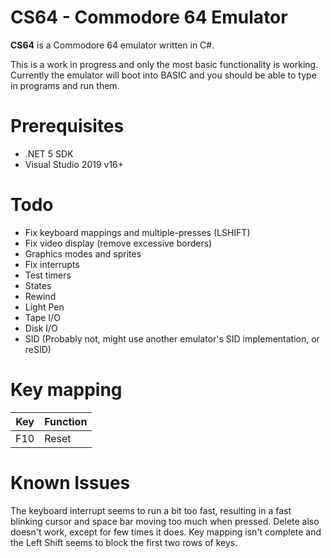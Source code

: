 # CS64 - Commodore 64 Emulator

**CS64** is a Commodore 64 emulator written in C#. 

This is a work in progress and only the most basic functionality is working. Currently the emulator will boot into BASIC 
and you should be able to type in programs and run them.

# Prerequisites

* .NET 5 SDK
* Visual Studio 2019 v16+

# Todo

* Fix keyboard mappings and multiple-presses (LSHIFT)
* Fix video display (remove excessive borders)
* Graphics modes and sprites
* Fix interrupts
* Test timers
* States
* Rewind
* Light Pen
* Tape I/O
* Disk I/O
* SID (Probably not, might use another emulator's SID implementation, or reSID)

# Key mapping

|  Key    |  Function    |
|---------|--------------|
|  F10    |  Reset       |


# Known Issues

The keyboard interrupt seems to run a bit too fast, resulting in a fast blinking cursor and space bar moving too much when 
pressed. Delete also doesn't work, except for few times it does. Key mapping isn't complete and the Left Shift seems to 
block the first two rows of keys. 
